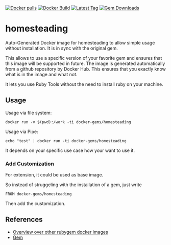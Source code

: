 [![Docker pulls](https://img.shields.io/docker/pulls/rubygem/homesteading.svg)](https://hub.docker.com/r/rubygem/homesteading/)
[![Docker Build](https://img.shields.io/docker/automated/rubygem/homesteading.svg)](https://hub.docker.com/r/rubygem/homesteading/)
[![Latest Tag](https://img.shields.io/github/tag/docker-rubygem/homesteading.svg)](https://hub.docker.com/r/rubygem/homesteading/)
[![Gem Downloads](https://img.shields.io/gem/dt/homesteading.svg)](https://rubygems.org/gems/homesteading/)
# homesteading

Auto-Generated Docker image for homesteading to allow simple usage without installation.
It is in sync with the original gem.

This allows to use a specific version of your favorite gem and ensures that this image will be supported in future.
The image is generated automatically from a github repository by Docker Hub.
This ensures that you exactly know what is in the image and what not.

It lets you use Ruby Tools without the need to install ruby on your machine.

## Usage

Usage via file system:

`docker run -v $(pwd):/work -ti docker-gems/homesteading`

Usage via Pipe:

`echo "test" | docker run -ti docker-gems/homesteading`

It depends on your specific use case how your want to use it.

### Add Customization

For extension, it could be used as base image.

So instead of struggeling with the installation of a gem, just write

`FROM docker-gems/homesteading`

Then add the customization.

## References

 - [Overview over other rubygem docker images](https://github.com/thinkbot/docker-rubygem)
 - [Gem](https://rubygems.org/gems/homesteading/)
